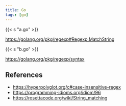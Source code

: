 ```yaml
---
title: Go
tags: [go]
---
```


{{< s "a.go" >}}

<https://golang.org/pkg/regexp#Regexp.MatchString>

{{< s "b.go" >}}

<https://golang.org/pkg/regexp/syntax>

## References

- <https://hyperpolyglot.org/c#case-insensitive-regex>
- <https://programming-idioms.org/idiom/96>
- <https://rosettacode.org/wiki/String_matching>
